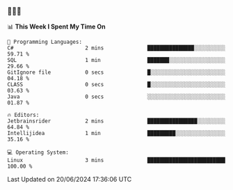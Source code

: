 ### 👋👋👋
<!--START_SECTION:waka-->
📊 **This Week I Spent My Time On** 

```text
💬 Programming Languages: 
C#                       2 mins              ███████████████░░░░░░░░░░   59.71 % 
SQL                      1 min               ███████░░░░░░░░░░░░░░░░░░   29.66 % 
GitIgnore file           0 secs              █░░░░░░░░░░░░░░░░░░░░░░░░   04.18 % 
CLASS                    0 secs              █░░░░░░░░░░░░░░░░░░░░░░░░   03.63 % 
Java                     0 secs              ░░░░░░░░░░░░░░░░░░░░░░░░░   01.87 % 

🔥 Editors: 
Jetbrainsrider           2 mins              ████████████████░░░░░░░░░   64.84 % 
Intellijidea             1 min               █████████░░░░░░░░░░░░░░░░   35.16 % 

💻 Operating System: 
Linux                    3 mins              █████████████████████████   100.00 % 
```


 Last Updated on 20/06/2024 17:36:06 UTC
<!--END_SECTION:waka-->
